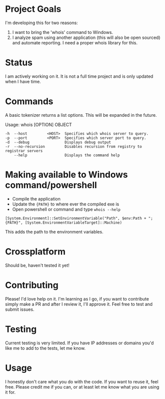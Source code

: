 # Project Goals

I'm developing this for two reasons:

1. I want to bring the 'whois' command to Windows.
2. I analyze spam using another application (this will also be open sourced) and automate reporting. I need a proper whois library for this.

# Status

I am actively working on it. It is not a full time project and is only updated when I have time.

# Commands
A basic tokenizer returns a list options. This will be expanded in the future.

Usage: whois [OPTION] OBJECT

```
-h  --host         <HOST>  Specifies which whois server to query.
-p  --port         <PORT>  Specifies which server port to query.
-d  --debug                Displays debug output
-r  --no-recursion         Disables recursion from registry to registrar servers
    --help                 Displays the command help
```

# Making available to Windows command/powershell

- Compile the application
- Update the `{PATH}` to where ever the compiled exe is
- Open powershell or command and type `whois --help`

```
[System.Environment]::SetEnvironmentVariable("Path", $env:Path + ";{PATH}", [System.EnvironmentVariableTarget]::Machine)
```

This adds the path to the environment variables.

# Crossplatform

Should be, haven't tested it yet!

# Contributing

Please! I'd love help on it. I'm learning as I go, if you want to contribute simply make a PR and after I review it, I'll approve it. Feel free to test and submit issues.

# Testing

Current testing is very limited. If you have IP addresses or domains you'd like me to add to the tests, let me know.

# Usage

I honestly don't care what you do with the code. If you want to reuse it, feel free. Please credit me if you can, or at least let me know what you are using it for.